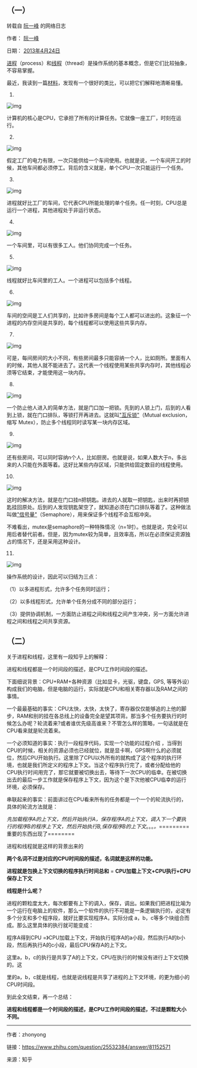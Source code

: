 ## （一）

转载自 [阮一峰](http://www.ruanyifeng.com) 的网络日志

作者： [阮一峰](http://www.ruanyifeng.com/)

日期： [2013年4月24日](http://www.ruanyifeng.com/blog/2013/04/)

[进程](https://zh.wikipedia.org/zh-cn/%E8%BF%9B%E7%A8%8B)（process）和[线程](https://zh.wikipedia.org/zh-cn/%E7%BA%BF%E7%A8%8B)（thread）是操作系统的基本概念，但是它们比较抽象，不容易掌握。

最近，我读到一篇[材料](http://www.qnx.com/developers/docs/6.4.1/neutrino/getting_started/s1_procs.html)，发现有一个很好的类比，可以把它们解释地清晰易懂。

1.

![img](http://upload-images.jianshu.io/upload_images/6943526-dac7ddede1d7cda3.jpg?imageMogr2/auto-orient/strip%7CimageView2/2/w/1240)

计算机的核心是CPU，它承担了所有的计算任务。它就像一座工厂，时刻在运行。

2.

![img](http://upload-images.jianshu.io/upload_images/6943526-7b7ebc285668888b.png?imageMogr2/auto-orient/strip%7CimageView2/2/w/1240)

假定工厂的电力有限，一次只能供给一个车间使用。也就是说，一个车间开工的时候，其他车间都必须停工。背后的含义就是，单个CPU一次只能运行一个任务。

3.

![img](http://upload-images.jianshu.io/upload_images/6943526-ec7b2357a10d84d0.jpg?imageMogr2/auto-orient/strip%7CimageView2/2/w/1240)

进程就好比工厂的车间，它代表CPU所能处理的单个任务。任一时刻，CPU总是运行一个进程，其他进程处于非运行状态。

4.

![img](http://upload-images.jianshu.io/upload_images/6943526-1eddbf92e1ac3e86.jpg?imageMogr2/auto-orient/strip%7CimageView2/2/w/1240)

一个车间里，可以有很多工人。他们协同完成一个任务。

5.

![img](http://upload-images.jianshu.io/upload_images/6943526-05de9faafc406da0.jpg?imageMogr2/auto-orient/strip%7CimageView2/2/w/1240)

线程就好比车间里的工人。一个进程可以包括多个线程。

6.

![img](http://upload-images.jianshu.io/upload_images/6943526-47f59eb3b0833dbc.png?imageMogr2/auto-orient/strip%7CimageView2/2/w/1240)

车间的空间是工人们共享的，比如许多房间是每个工人都可以进出的。这象征一个进程的内存空间是共享的，每个线程都可以使用这些共享内存。

7.

![img](http://upload-images.jianshu.io/upload_images/6943526-d126a99f235145e2.jpg?imageMogr2/auto-orient/strip%7CimageView2/2/w/1240)

可是，每间房间的大小不同，有些房间最多只能容纳一个人，比如厕所。里面有人的时候，其他人就不能进去了。这代表一个线程使用某些共享内存时，其他线程必须等它结束，才能使用这一块内存。

8.

![img](http://upload-images.jianshu.io/upload_images/6943526-135f164898b6e41e.jpg?imageMogr2/auto-orient/strip%7CimageView2/2/w/1240)

一个防止他人进入的简单方法，就是门口加一把锁。先到的人锁上门，后到的人看到上锁，就在门口排队，等锁打开再进去。这就叫["互斥锁"](http://zh.wikipedia.org/wiki/%E4%BA%92%E6%96%A5%E9%94%81)（Mutual exclusion，缩写 Mutex），防止多个线程同时读写某一块内存区域。

9.

![img](http://upload-images.jianshu.io/upload_images/6943526-580b855a64135592.jpg?imageMogr2/auto-orient/strip%7CimageView2/2/w/1240)

还有些房间，可以同时容纳n个人，比如厨房。也就是说，如果人数大于n，多出来的人只能在外面等着。这好比某些内存区域，只能供给固定数目的线程使用。

10.

![img](http://upload-images.jianshu.io/upload_images/6943526-40907aaa8b0e9655.jpg?imageMogr2/auto-orient/strip%7CimageView2/2/w/1240)

这时的解决方法，就是在门口挂n把钥匙。进去的人就取一把钥匙，出来时再把钥匙挂回原处。后到的人发现钥匙架空了，就知道必须在门口排队等着了。这种做法叫做["信号量"](http://en.wikipedia.org/wiki/Semaphore_(programming))（Semaphore），用来保证多个线程不会互相冲突。

不难看出，mutex是semaphore的一种特殊情况（n=1时）。也就是说，完全可以用后者替代前者。但是，因为mutex较为简单，且效率高，所以在必须保证资源独占的情况下，还是采用这种设计。

11.

![img](http://upload-images.jianshu.io/upload_images/6943526-0108bcf611938ed6.png?imageMogr2/auto-orient/strip%7CimageView2/2/w/1240)

操作系统的设计，因此可以归结为三点：

（1）以多进程形式，允许多个任务同时运行；

（2）以多线程形式，允许单个任务分成不同的部分运行；

（3）提供协调机制，一方面防止进程之间和线程之间产生冲突，另一方面允许进程之间和线程之间共享资源。

## （二）

关于进程和线程，这里有一段知乎上的解释：

进程和线程都是一个时间段的描述，是CPU工作时间段的描述。

下面细说背景：CPU+RAM+各种资源（比如显卡，光驱，键盘，GPS, 等等外设）构成我们的电脑，但是电脑的运行，实际就是CPU和相关寄存器以及RAM之间的事情。

一个最最基础的事实：CPU太快，太快，太快了，寄存器仅仅能够追的上他的脚步，RAM和别的挂在各总线上的设备完全是望其项背。那当多个任务要执行的时候怎么办呢？轮流着来?或者谁优先级高谁来？不管怎么样的策略，一句话就是在CPU看来就是轮流着来。

一个必须知道的事实：执行一段程序代码，实现一个功能的过程介绍 ，当得到CPU的时候，相关的资源必须也已经就位，就是显卡啊，GPS啊什么的必须就位，然后CPU开始执行。这里除了CPU以外所有的就构成了这个程序的执行环境，也就是我们所定义的程序上下文。当这个程序执行完了，或者分配给他的CPU执行时间用完了，那它就要被切换出去，等待下一次CPU的临幸。在被切换出去的最后一步工作就是保存程序上下文，因为这个是下次他被CPU临幸的运行环境，必须保存。

串联起来的事实：前面讲过在CPU看来所有的任务都是一个一个的轮流执行的，具体的轮流方法就是：

*先加载程序A的上下文，然后开始执行A，保存程序A的上下文，调入下一个要执行的程序B的程序上下文，然后开始执行B,保存程序B的上下文*。。。*。*========= 重要的东西出现了========

进程和线程就是这样的背景出来的

**两个名词不过是对应的CPU时间段的描述，名词就是这样的功能。**

**进程就是包换上下文切换的程序执行时间总和** = **CPU加载上下文+CPU执行+CPU保存上下文**

**线程是什么呢？**

进程的颗粒度太大，每次都要有上下的调入，保存，调出。如果我们把进程比喻为一个运行在电脑上的软件，那么一个软件的执行不可能是一条逻辑执行的，必定有多个分支和多个程序段，就好比要实现程序A，实际分成 a，b，c等多个块组合而成。那么这里具体的执行就可能变成：

程序A得到CPU =》CPU加载上下文，开始执行程序A的a小段，然后执行A的b小段，然后再执行A的c小段，最后CPU保存A的上下文。

这里a，b，c的执行是共享了A的上下文，CPU在执行的时候没有进行上下文切换的。这

里的a，b，c就是线程，也就是说线程是共享了进程的上下文环境，的更为细小的CPU时间段。

到此全文结束，再一个总结：

**进程和线程都是一个时间段的描述，是CPU工作时间段的描述，不过是颗粒大小不同。**

---------

作者：zhonyong

链接：https://www.zhihu.com/question/25532384/answer/81152571

来源：知乎



